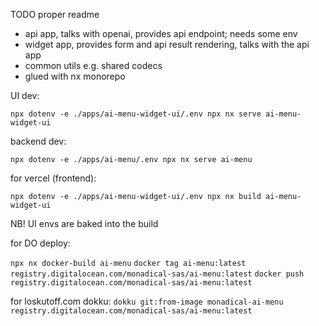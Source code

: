 TODO proper readme

- api app, talks with openai, provides api endpoint; needs some env
- widget app, provides form and api result rendering, talks with the api app
- common utils e.g. shared codecs
- glued with nx monorepo

UI dev:

`npx dotenv -e ./apps/ai-menu-widget-ui/.env npx nx serve ai-menu-widget-ui`

backend dev:

`npx dotenv -e ./apps/ai-menu/.env npx nx serve ai-menu`

for vercel (frontend): 

`npx dotenv -e ./apps/ai-menu-widget-ui/.env npx nx build ai-menu-widget-ui`

NB! UI envs are baked into the build


for DO deploy:

`npx nx docker-build ai-menu`
`docker tag ai-menu:latest registry.digitalocean.com/monadical-sas/ai-menu:latest`
`docker push registry.digitalocean.com/monadical-sas/ai-menu:latest`

for loskutoff.com dokku: `dokku git:from-image monadical-ai-menu registry.digitalocean.com/monadical-sas/ai-menu:latest`
